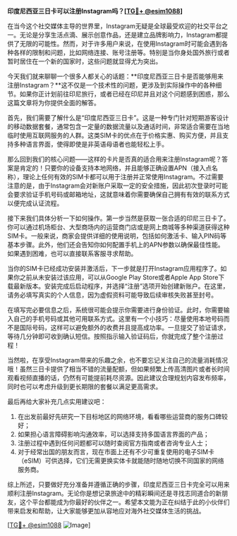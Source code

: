 **印度尼西亚三日卡可以注册Instagram吗？[[TG💪+ @esim1088](https://t.me/s/esim1088)]**

在当今这个社交媒体主导的世界里，Instagram无疑是全球最受欢迎的社交平台之一。无论是分享生活点滴、展示创意作品，还是建立品牌影响力，Instagram都提供了无限的可能性。然而，对于许多用户来说，在使用Instagram时可能会遇到各种各样的限制和问题，比如网络连接、账号注册等。特别是当你身处国外旅行或者暂时居住在一个新的国家时，这些问题就显得尤为突出。

今天我们就来聊聊一个很多人都关心的话题：**印度尼西亚三日卡是否能够用来注册Instagram？**这不仅是一个技术性的问题，更涉及到实际操作中的各种细节。如果你正计划前往印尼旅行，或者已经在印尼并且对这个问题感到困惑，那么这篇文章将为你提供全面的解答。

首先，我们需要了解什么是“印度尼西亚三日卡”。这是一种专门针对短期游客设计的移动数据套餐，通常包含一定量的数据流量以及通话时间，非常适合需要在当地临时使用互联网服务的人群。这类SIM卡的优点在于价格实惠、购买方便，并且支持多种语言界面，使得即使是非英语母语者也能轻松上手。

那么回到我们的核心问题——这样的卡片是否真的适合用来注册Instagram呢？答案是肯定的！只要你的设备支持本地网络，并且能够正确设置APN（接入点名称），理论上任何有效的SIM卡都可以用于注册并正常使用Instagram。不过需要注意的是，由于Instagram会对新账户采取一定的安全措施，因此初次登录时可能会要求验证手机号码或邮箱地址，这就意味着你需要确保自己拥有有效的联系方式以便完成认证流程。

接下来我们具体分析一下如何操作。第一步当然是获取一张合适的印尼三日卡了。你可以通过机场柜台、大型商场内的运营商门店或是网上商城等多种渠道获得这种SIM卡。一般来说，商家会提供详细的使用说明，包括如何激活卡、输入PIN码等基本步骤。此外，他们还会告知你如何配置手机上的APN参数以确保最佳性能。如果遇到困难，也可以直接联系客服寻求帮助。

当你的SIM卡已经成功安装并激活后，下一步就是打开Instagram应用程序了。如果你之前从未安装过该应用，可以从Google Play Store或者Apple App Store下载最新版本。安装完成后启动程序，并选择“注册”选项开始创建新账户。在这里，请务必填写真实的个人信息，因为虚假资料可能导致后续审核失败甚至封号。

在填写完必要信息之后，系统很可能会提示你需要进行身份验证。此时，你需要输入自己的手机号码或其他可用联系方式。这里有一个小技巧：尽量使用本地号码而不是国际号码，这样可以避免额外的收费并且提高成功率。一旦提交了验证请求，等待几分钟即可收到确认短信。按照指示输入验证码后，你就完成了整个注册过程！

当然啦，在享受Instagram带来的乐趣之余，也不要忘记关注自己的流量消耗情况哦！虽然三日卡提供了相当不错的流量配额，但如果频繁上传高清图片或者长时间观看视频直播的话，仍然有可能提前耗尽资源。因此建议合理规划内容发布频率，同时也可以考虑升级到更长期限的套餐以满足更高需求。

最后再给大家补充几点实用建议吧：
1. 在出发前最好先研究一下目标地区的网络环境，看看哪些运营商的服务口碑较好；
2. 如果担心语言障碍影响沟通效率，可以选择支持多国语言界面的产品；
3. 注册过程中遇到任何问题都可以随时查阅官方指南或者咨询专业人士；
4. 对于经常出国的朋友而言，现在市面上还有不少可重复使用的电子SIM卡（eSIM）可供选择，它们无需更换实体卡就能随时随地切换不同国家的网络服务商。

综上所述，只要做好充分准备并遵循正确的步骤，印度尼西亚三日卡完全可以用来顺利注册Instagram。无论你是想记录旅途中的精彩瞬间还是寻找志同道合的新朋友，这个平台都能成为你最好的伙伴之一。希望本文能为正在纠结于此的小伙伴们带来启发和帮助，让大家能够更加从容地应对海外社交媒体生活的挑战。

[[TG💪+ @esim1088](https://t.me/s/esim1088) ![Image](https://i.postimg.cc/4NQfJmqS/Snipaste-2025-05-13-00-14-12.png)]